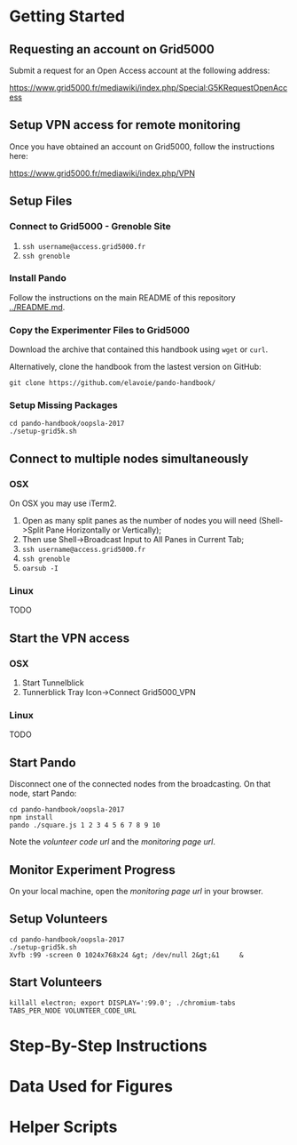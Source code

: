 
# Getting Started

## Requesting an account on Grid5000

Submit a request for an Open Access account at the following address:

https://www.grid5000.fr/mediawiki/index.php/Special:G5KRequestOpenAccess

## Setup VPN access for remote monitoring

Once you have obtained an account on Grid5000, follow the instructions here:

https://www.grid5000.fr/mediawiki/index.php/VPN

## Setup Files

### Connect to Grid5000 - Grenoble Site

1. `ssh username@access.grid5000.fr`
2. `ssh grenoble`

### Install Pando

Follow the instructions on the main README of this repository [../README.md](../README.md).

### Copy the Experimenter Files to Grid5000

Download the archive that contained this handbook using `wget` or `curl`.

Alternatively, clone the handbook from the lastest version on GitHub:

    git clone https://github.com/elavoie/pando-handbook/
    
### Setup Missing Packages

    cd pando-handbook/oopsla-2017
    ./setup-grid5k.sh

## Connect to multiple nodes simultaneously

### OSX

On OSX you may use iTerm2. 

1. Open as many split panes as the number of nodes you will need (Shell->Split Pane Horizontally or Vertically);
2. Then use Shell->Broadcast Input to All Panes in Current Tab;
3. `ssh username@access.grid5000.fr`
4. `ssh grenoble`
5. `oarsub -I`


### Linux

TODO

    
## Start the VPN access

### OSX

1. Start Tunnelblick
2. Tunnerblick Tray Icon->Connect Grid5000_VPN

### Linux 

TODO
    
## Start Pando

Disconnect one of the connected nodes from the broadcasting. On that node, start Pando:

    cd pando-handbook/oopsla-2017
    npm install
    pando ./square.js 1 2 3 4 5 6 7 8 9 10

Note the *volunteer code url* and the *monitoring page url*.

## Monitor Experiment Progress

On your local machine, open the *monitoring page url* in your browser.

## Setup Volunteers

    cd pando-handbook/oopsla-2017
    ./setup-grid5k.sh
    Xvfb :99 -screen 0 1024x768x24 &gt; /dev/null 2&gt;&1     &
  
## Start Volunteers
    
    killall electron; export DISPLAY=':99.0'; ./chromium-tabs TABS_PER_NODE VOLUNTEER_CODE_URL

# Step-By-Step Instructions

# Data Used for Figures

# Helper Scripts
